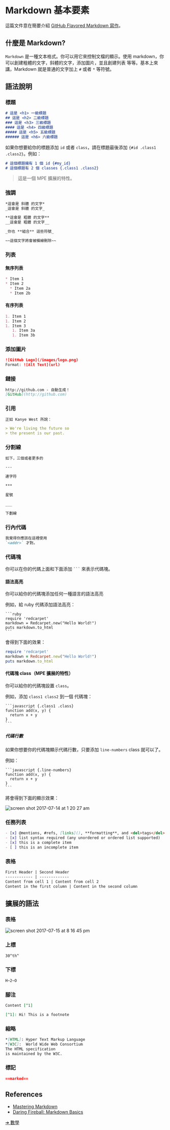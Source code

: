 # Markdown 基本要素
這篇文件意在簡要介紹 [GitHub Flavored Markdown 寫作](https://guides.github.com/features/mastering-markdown/)。      

## 什麼是 Markdown?  
`Markdown` 是一種文本格式。你可以用它來控制文檔的顯示。使用 markdown，你可以創建粗體的文字，斜體的文字，添加圖片，並且創建列表 等等。基本上來講，Markdown 就是普通的文字加上 `#` 或者 `*` 等符號。  

## 語法說明

### 標題
```markdown
# 這是 <h1> 一級標題
## 這是 <h2> 二級標題
### 這是 <h3> 三級標題
#### 這是 <h4> 四級標題
##### 這是 <h5> 五級標題
###### 這是 <h6> 六級標題
```

如果你想要給你的標題添加 `id` 或者 `class`，請在標題最後添加 `{#id .class1 .class2}`。例如：  
```markdown
# 這個標題擁有 1 個 id {#my_id}
# 這個標題有 2 個 classes {.class1 .class2}
```
> 這是一個 MPE 擴展的特性。  

### 強調
```markdown
*這會是 斜體 的文字*
_這會是 斜體 的文字_

**這會是 粗體 的文字**
__這會是 粗體 的文字__

_你也 **組合** 這些符號_

~~這個文字將會被橫線刪除~~
```

### 列表
#### 無序列表
```markdown
* Item 1
* Item 2
  * Item 2a
  * Item 2b
```

#### 有序列表
```markdown
1. Item 1
1. Item 2
1. Item 3
   1. Item 3a
   1. Item 3b
```

### 添加圖片  
```markdown
![GitHub Logo](/images/logo.png)
Format: ![Alt Text](url)
```

### 鏈接  
```markdown
http://github.com - 自動生成！
[GitHub](http://github.com)
```

### 引用
```markdown
正如 Kanye West 所說：

> We're living the future so
> the present is our past.

```

### 分割線  
```markdown
如下，三個或者更多的

---

連字符

***

星號

___

下劃線
```

### 行內代碼
```markdown  
我覺得你應該在這裡使用
`<addr>` 才對。
```

### 代碼塊
你可以在你的代碼上面和下面添加 <code>\`\`\`</code> 來表示代碼塊。

#### 語法高亮
你可以給你的代碼塊添加任何一種語言的語法高亮  

例如，給 ruby 代碼添加語法高亮：

    ```ruby
    require 'redcarpet'
    markdown = Redcarpet.new("Hello World!")
    puts markdown.to_html
    ```

會得到下面的效果：

```ruby
require 'redcarpet'
markdown = Redcarpet.new("Hello World!")
puts markdown.to_html
```

#### 代碼塊 class（MPE 擴展的特性）
你可以給你的代碼塊設置 `class`。

例如，添加 `class1 class2` 到一個 代碼塊：

    ```javascript {.class1 .class}
    function add(x, y) {
      return x + y
    }
    ```

##### 代碼行數
如果你想要你的代碼塊顯示代碼行數，只要添加 `line-numbers` class 就可以了。

例如：

    ```javascript {.line-numbers}
    function add(x, y) {
      return x + y
    }
    ```

將會得到下面的顯示效果：

![screen shot 2017-07-14 at 1 20 27 am](https://user-images.githubusercontent.com/1908863/28200587-a8582b0a-6832-11e7-83a7-6c3bb011322f.png)

### 任務列表   
```markdown  
- [x] @mentions, #refs, [links](), **formatting**, and <del>tags</del> supported
- [x] list syntax required (any unordered or ordered list supported)
- [x] this is a complete item
- [ ] this is an incomplete item
```

### 表格
```markdown  
First Header | Second Header
------------ | -------------
Content from cell 1 | Content from cell 2
Content in the first column | Content in the second column
```

## 擴展的語法
### 表格  
![screen shot 2017-07-15 at 8 16 45 pm](https://user-images.githubusercontent.com/1908863/28243710-945e3004-699a-11e7-9a5f-d74f6c944c3b.png)

### 上標
```markdown
30^th^
```

### 下標
```markdown
H~2~O
```

### 腳注
```markdown
Content [^1]

[^1]: Hi! This is a footnote
```

### 縮略  
```markdown  
*[HTML]: Hyper Text Markup Language
*[W3C]:  World Wide Web Consortium
The HTML specification
is maintained by the W3C.
```

### 標記  
```markdown
==marked==
```

## References
* [Mastering Markdown](https://guides.github.com/features/mastering-markdown/)
* [Daring Fireball: Markdown Basics](https://daringfireball.net/projects/markdown/basics)


[➔ 數學](zh-tw/math.md)